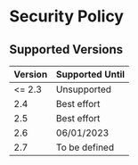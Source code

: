 # Security Policy

## Supported Versions

| Version | Supported Until |
| ------- | --------------- |
| <= 2.3  | Unsupported     |
| 2.4     | Best effort     |
| 2.5     | Best effort     |
| 2.6     | 06/01/2023      |
| 2.7     | To be defined   |
